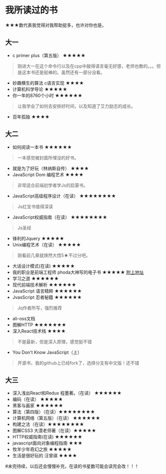 # 我所读过的书
★★★数代表我觉得对我帮助挺多，也许对你也是。

## 大一
- c primer plus（第五版）	★★★★★
> 刚进大一在这个命令行以及在cpp中敲得语言毫无好感，老师也教的。。。但是这本书还是挺棒的。虽然还有一部分没看。
- 妙趣横生的算法 c语言实现		★★★★
- 计算机科学导论		★★★★★
- 你一年的8760个小时		★★★★★★
> 让我学会了如何去安排好时间，以及知道了艾力励志的成长。
- 百年孤独		★★★★

## 大二
- 如何阅读一本书 ★★★★★★
> 一本感觉被封面所埋没的好书。
- 就是为了好玩（林纳斯自传）		★★★★
- JavaScript Dom 编程艺术		★★★★
> 非常适合前端初学者学Js的启蒙书。
- JavaScript高级程序设计（在读）		★★★★★★★★
> Js红宝书值得深读
- JavaScript权威指南（在读）		★★★★★★★★
> Js圣经
- 锋利的Jquery		★★★★★
- Unix编程艺术（在读）		★★★★★
> 刚看前几章就焕然大悟5★不过分吧。
- 大话设计模式(在读)		★★★★★
- 我的职业是前端工程师 phoda大神写的电子书 ★★★★★ [附上地址](https://github.com/phodal/fe)
- 学习之道    ★★★★★★
- 现代前端技术解析 ★★★★★★
- JavaScript 语言精粹 ★★★★★★
- JvasScript 忍者秘籍 ★★★★★★
> Jq作者所写，强烈推荐
- ali-oss文档
- 图解HTTP ★★★★★★★
- 深入React技术栈 ★★★★
> 不是最新，但是深入原理，感觉挺不错
- You Don't Know JavaScript（上）
> 开源书，我的github上已经fork了，选择分支有中文版！还不错

## 大三
- 深入浅出React和Redux 程墨著。（在读）  ★★★★★★
- 编码（在读） ★★★★★
- 黑客与画家  ★★★★★★
- 算法（第四版）（在读）★★★★★★★★
- 计算机网络（第五版）（在读） ★★★★★★
- 构建之法（在读）★★★★★★★★
- 图解CSS3 大漠老师著（在读）★★★★★
- HTTP权威指南(在读)  ★★★★★★
- javascript面向对象编程指南 ★★★
- 牧羊少年奇幻之旅 ★★★★★
- 生活是很好玩的 汪曾祺 ★★★★

#未完待续，以后还会慢慢补充，在读的书星数可能会读完会改！！！
